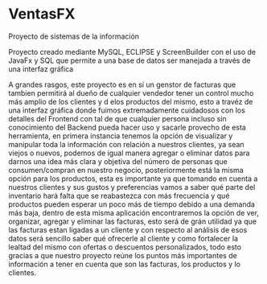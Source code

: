 # VentasFX
Proyecto de sistemas de la información 

Proyecto creado mediante MySQL, ECLIPSE 
y ScreenBuilder con el uso de JavaFx y SQL que permite a una 
base de datos ser manejada a través de una interfaz gráfica

A grandes rasgos, este proyecto es en sí un genstor de facturas que
tambien permitirá al dueño de cualquier vendedor tener un control 
mucho más amplio de los clientes y d elos productos del mismo, esto
a travéz de una interfaz gráfica donde fuimos extremadamente cuidadosos
con los detalles del Frontend con tal de que cualquier persona incluso
sin conocimiento del Backend pueda hacer uso y sacarle provecho de esta
herramienta, en primera instancia tenemos la opción de visualizar y manipular
toda la información con relación a nuestros clientes, ya sean viejos o nuevos,
podemos de igual manera agregar o eliminar datos para darnos una idea
más clara y objetiva del número de personas que consumen/compran en nuestro
negocio, posteriormente está la misma opción para los productos, esta es
importante ya que tomando en cuenta a nuestros clientes y sus gustos y preferencias
vamos a saber qué parte del inventario hará falta que se reabastezca con más 
frecuencia y qué productos pueden esperar un poco más de tiempo debido a una
demanda más baja, dentro de esta misma aplicación encontraremos la opción de
ver, organizar, agregar y eliminar las facturas, esto será de grán utilidad ya
que las facturas estan ligadas a un cliente y con respecto al análisis de esos datos
será sencillo saber qué ofrecerle al cliente y como fortalecer la lealtad del mismo
con ofertas o descuentos personalizados, todo esto gracias a que nuestro proyecto 
reúne los puntos más importantes de información a tener en cuenta que son
las facturas, los productos y lo clientes.
